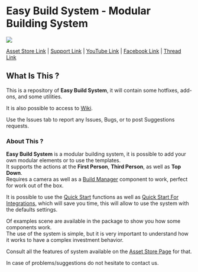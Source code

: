 # Easy Build System - Modular Building System

[![](https://gyazo.com/6510e91979bfdd8cca26947949d71bb5.png)](https://www.assetstore.unity3d.com/#!/content/45394)

[Asset Store Link](https://www.assetstore.unity3d.com/#!/content/45394) | [Support Link](https://www.assetstore.unity3d.com/#!/content/45394) | [YouTube Link](https://www.youtube.com/channel/UCpqX66gZrAtGJmXJA5k-ciw/) | [Facebook Link](https://www.facebook.com/AdsStudioQuebec/) | [Thread Link](https://forum.unity.com/threads/2017f-easy-build-system-official-thread.366086/)

## What Is This ?

This is a repository of **Easy Build System**, it will contain some hotfixes, add-ons, and some utilities.

It is also possible to access to [Wiki](https://github.com/).

Use the Issues tab to report any Issues, Bugs, or to post Suggestions requests.

### About This ?

**Easy Build System** is a modular building system, it is possible to add your own modular elements or to use the templates.<br/>
It supports the actions at the **First Person**, **Third Person**, as well as **Top Down**.<br/>
Requires a camera as well as a [Build Manager](https://www.adsstudio12.net/) component to work, perfect for work out of the box.<br/>

It is possible to use the [Quick Start](https://www.adsstudio12.net/) functions as well as [Quick Start For Integrations](https://www.adsstudio12.net/), which will save you time, this will allow to use the system with the defaults settings.

Of examples scene are available in the package to show you how some components work.<br/>
The use of the system is simple, but it is very important to understand how it works to have a complex investment behavior.<br/>

Consult all the features of system available on the [Asset Store Page](https://www.assetstore.unity3d.com/#!/content/45394) for that.<br/>

In case of problems/suggestions do not hesitate to contact us.
